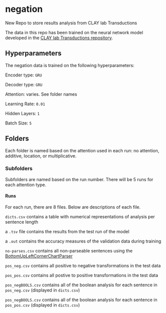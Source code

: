 # negation
New Repo to store results analysis from CLAY lab Transductions

The data in this repo has been trained on the neural network model developed in the [CLAY lab Transductions repository](https://github.com/clay-lab/transductions).

## Hyperparameters

The negation data is trained on the following hyperparameters:

Encoder type: `` GRU ``

Decoder type: `` GRU ``

Attention: varies. See folder names

Learning Rate: `` 0.01 ``

Hidden Layers: `` 1 ``

Batch Size: `` 5 ``

## Folders
Each folder is named based on the attention used in each run: no attention, additive, location, or multiplicative.

### Subfolders
Subfolders are named based on the run number. There will be 5 runs for each attention type.

#### Runs
For each run, there are 8 files. Below are descriptions of each file.

``dicts.csv`` contains a table with numerical representations of analysis per sentence length

a ``.tsv`` file contains the results from the test run of the model

a ``.out`` contains the accuracy measures of the validation data during training

``no-parses.csv`` contains all non-parseable sentences using the [BottomUpLeftCornerChartParser](https://www.nltk.org/_modules/nltk/parse/chart.html)

``pos_neg.csv`` contains all positive to negative transformations in the test data

``pos_pos.csv`` contains all postive to positive transformations in the test data

``pos_negBOOLS.csv`` contains all of the boolean analysis for each sentence in ``pos_neg.csv`` (displayed in ``dicts.csv``)

``pos_negBOOLS.csv`` contains all of the boolean analysis for each sentence in ``pos_pos.csv`` (displayed in ``dicts.csv``)


